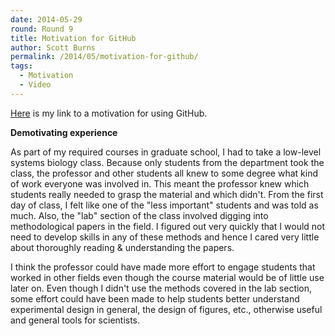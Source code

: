 ```yaml
---
date: 2014-05-29
round: Round 9
title: Motivation for GitHub
author: Scott Burns
permalink: /2014/05/motivation-for-github/
tags:
  - Motivation
  - Video
---
```

[Here][1] is my link to a motivation for using GitHub.

**Demotivating experience**

As part of my required courses in graduate school, I had to take a low-level systems biology class. Because only students from the department took the class, the professor and other students all knew to some degree what kind of work everyone was involved in. This meant the professor knew which students really needed to grasp the material and which didn't. From the first day of class, I felt like one of the "less important" students and was told as much. Also, the "lab" section of the class involved digging into methodological papers in the field. I figured out very quickly that I would not need to develop skills in any of these methods and hence I cared very little about thoroughly reading & understanding the papers.

I think the professor could have made more effort to engage students that worked in other fields even though the course material would be of little use later on. Even though I didn't use the methods covered in the lab section, some effort could have been made to help students better understand experimental design in general, the design of figures, etc., otherwise useful and general tools for scientists.

 [1]: http://vimeo.com/96844861 "Video"
